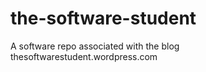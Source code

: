 the-software-student
====================

A software repo associated with the blog thesoftwarestudent.wordpress.com
